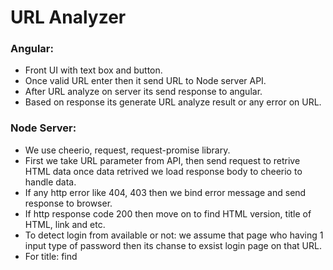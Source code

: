 # URL Analyzer


### Angular: 
-	Front UI with text box and button.
-	Once valid URL enter then it send URL to Node server API.
-	After URL analyze on server its send response to angular.
-	Based on response its generate URL analyze result or any error on URL.

### Node Server:
-	We use cheerio, request, request-promise library.
-	First we take URL parameter from API, then send request to retrive HTML data once data retrived we load response body to cheerio to handle data.
-	If any http error like 404, 403 then we bind error message and send response to browser.
-	If http response code 200 then move on to find HTML version, title of HTML, link and etc.
-	To detect login from available or not: we assume that page who having 1 input type of password then its chanse to exsist login page on that URL.
-	For title: find <title> tag and get text.
-	For heading: count H1, H2, H3, H4, H5, H6 tag.
-	For link:
    -	If started with http: we take host name from URL (which pass on API) and host name of a tag href and compare, and if both are same then its internal link otherwise external link.
    -	If not started with http: then consider them as internal link.
